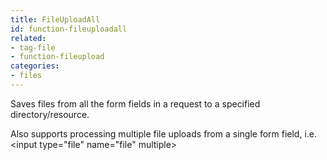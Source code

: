 ```yaml
---
title: FileUploadAll
id: function-fileuploadall
related:
- tag-file
- function-fileupload
categories:
- files
---
```


Saves files from all the form fields in a request to a specified directory/resource. 

Also supports processing multiple file uploads from a single form field, i.e. &lt;input type="file" name="file" multiple&gt;
